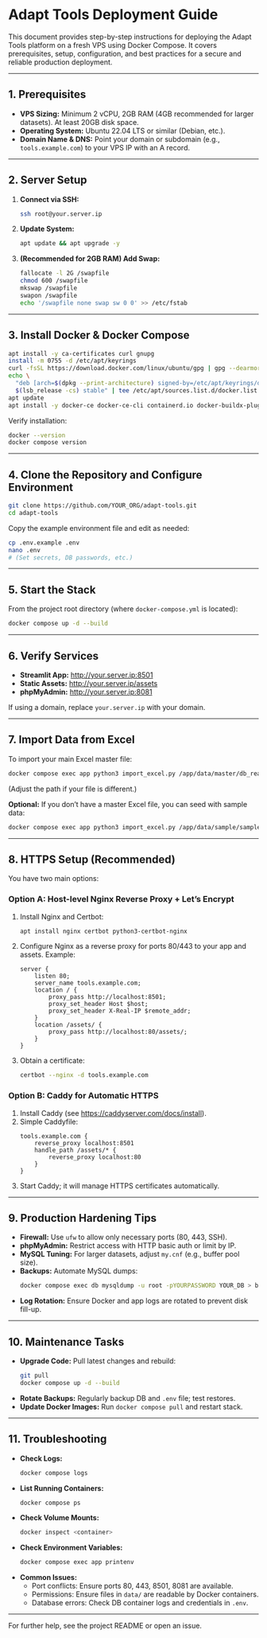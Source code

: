 # Adapt Tools Deployment Guide

This document provides step-by-step instructions for deploying the Adapt Tools platform on a fresh VPS using Docker Compose. It covers prerequisites, setup, configuration, and best practices for a secure and reliable production deployment.

---

## 1. Prerequisites

- **VPS Sizing:** Minimum 2 vCPU, 2GB RAM (4GB recommended for larger datasets). At least 20GB disk space.
- **Operating System:** Ubuntu 22.04 LTS or similar (Debian, etc.).
- **Domain Name & DNS:** Point your domain or subdomain (e.g., `tools.example.com`) to your VPS IP with an A record.

---

## 2. Server Setup

1. **Connect via SSH:**
   ```sh
   ssh root@your.server.ip
   ```

2. **Update System:**
   ```sh
   apt update && apt upgrade -y
   ```

3. **(Recommended for 2GB RAM) Add Swap:**
   ```sh
   fallocate -l 2G /swapfile
   chmod 600 /swapfile
   mkswap /swapfile
   swapon /swapfile
   echo '/swapfile none swap sw 0 0' >> /etc/fstab
   ```

---

## 3. Install Docker & Docker Compose

```sh
apt install -y ca-certificates curl gnupg
install -m 0755 -d /etc/apt/keyrings
curl -fsSL https://download.docker.com/linux/ubuntu/gpg | gpg --dearmor -o /etc/apt/keyrings/docker.gpg
echo \
  "deb [arch=$(dpkg --print-architecture) signed-by=/etc/apt/keyrings/docker.gpg] https://download.docker.com/linux/ubuntu \
  $(lsb_release -cs) stable" | tee /etc/apt/sources.list.d/docker.list > /dev/null
apt update
apt install -y docker-ce docker-ce-cli containerd.io docker-buildx-plugin docker-compose-plugin
```

Verify installation:
```sh
docker --version
docker compose version
```

---

## 4. Clone the Repository and Configure Environment

```sh
git clone https://github.com/YOUR_ORG/adapt-tools.git
cd adapt-tools
```

Copy the example environment file and edit as needed:
```sh
cp .env.example .env
nano .env
# (Set secrets, DB passwords, etc.)
```

---

## 5. Start the Stack

From the project root directory (where `docker-compose.yml` is located):
```sh
docker compose up -d --build
```

---

## 6. Verify Services

- **Streamlit App:** http://your.server.ip:8501
- **Static Assets:** http://your.server.ip/assets
- **phpMyAdmin:** http://your.server.ip:8081

If using a domain, replace `your.server.ip` with your domain.

---

## 7. Import Data from Excel

To import your main Excel master file:
```sh
docker compose exec app python3 import_excel.py /app/data/master/db_ready_master_cca_tools.xlsx
```

(Adjust the path if your file is different.)

**Optional:** If you don’t have a master Excel file, you can seed with sample data:
```sh
docker compose exec app python3 import_excel.py /app/data/sample/sample_data.xlsx
```

---

## 8. HTTPS Setup (Recommended)

You have two main options:

### Option A: Host-level Nginx Reverse Proxy + Let’s Encrypt

1. Install Nginx and Certbot:
   ```sh
   apt install nginx certbot python3-certbot-nginx
   ```
2. Configure Nginx as a reverse proxy for ports 80/443 to your app and assets. Example:
   ```
   server {
       listen 80;
       server_name tools.example.com;
       location / {
           proxy_pass http://localhost:8501;
           proxy_set_header Host $host;
           proxy_set_header X-Real-IP $remote_addr;
       }
       location /assets/ {
           proxy_pass http://localhost:80/assets/;
       }
   }
   ```
3. Obtain a certificate:
   ```sh
   certbot --nginx -d tools.example.com
   ```

### Option B: Caddy for Automatic HTTPS

1. Install Caddy (see https://caddyserver.com/docs/install).
2. Simple Caddyfile:
   ```
   tools.example.com {
       reverse_proxy localhost:8501
       handle_path /assets/* {
           reverse_proxy localhost:80
       }
   }
   ```
3. Start Caddy; it will manage HTTPS certificates automatically.

---

## 9. Production Hardening Tips

- **Firewall:** Use `ufw` to allow only necessary ports (80, 443, SSH).
- **phpMyAdmin:** Restrict access with HTTP basic auth or limit by IP.
- **MySQL Tuning:** For larger datasets, adjust `my.cnf` (e.g., buffer pool size).
- **Backups:** Automate MySQL dumps:
  ```sh
  docker compose exec db mysqldump -u root -pYOURPASSWORD YOUR_DB > backup.sql
  ```
- **Log Rotation:** Ensure Docker and app logs are rotated to prevent disk fill-up.

---

## 10. Maintenance Tasks

- **Upgrade Code:** Pull latest changes and rebuild:
  ```sh
  git pull
  docker compose up -d --build
  ```
- **Rotate Backups:** Regularly backup DB and `.env` file; test restores.
- **Update Docker Images:** Run `docker compose pull` and restart stack.

---

## 11. Troubleshooting

- **Check Logs:**
  ```sh
  docker compose logs
  ```
- **List Running Containers:**
  ```sh
  docker compose ps
  ```
- **Check Volume Mounts:**
  ```sh
  docker inspect <container>
  ```
- **Check Environment Variables:**
  ```sh
  docker compose exec app printenv
  ```
- **Common Issues:**
  - Port conflicts: Ensure ports 80, 443, 8501, 8081 are available.
  - Permissions: Ensure files in `data/` are readable by Docker containers.
  - Database errors: Check DB container logs and credentials in `.env`.

---

For further help, see the project README or open an issue.